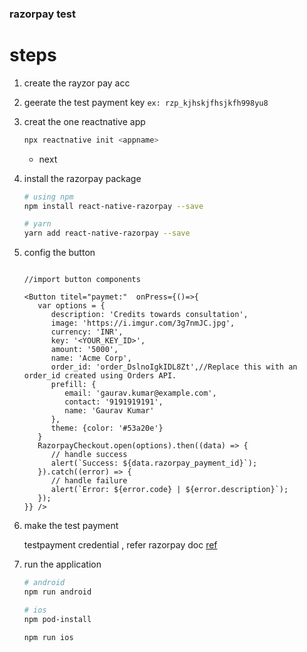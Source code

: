 ### razorpay test

# steps 
1. create the rayzor pay acc 

2. geerate the test payment key 
   `ex: rzp_kjhskjfhsjkfh998yu8` 

3. creat the one reactnative app 
   ```bash
   npx reactnative init <appname>
   ```
   * next 

4. install the razorpay package 

   ```bash 
   # using npm
   npm install react-native-razorpay --save

   # yarn 
   yarn add react-native-razorpay --save
   
   ```

5. config the button 

   ```JSX

   //import button components

   <Button titel="paymet:"  onPress={()=>{
      var options = {
         description: 'Credits towards consultation',
         image: 'https://i.imgur.com/3g7nmJC.jpg',
         currency: 'INR',
         key: '<YOUR_KEY_ID>',
         amount: '5000',
         name: 'Acme Corp',
         order_id: 'order_DslnoIgkIDL8Zt',//Replace this with an order_id created using Orders API.
         prefill: {
            email: 'gaurav.kumar@example.com',
            contact: '9191919191',
            name: 'Gaurav Kumar'
         },
         theme: {color: '#53a20e'}
      }
      RazorpayCheckout.open(options).then((data) => {
         // handle success
         alert(`Success: ${data.razorpay_payment_id}`);
      }).catch((error) => {
         // handle failure
         alert(`Error: ${error.code} | ${error.description}`);
      });
   }} />

   ```

6. make the test payment

   testpayment credential , refer razorpay doc [ref](https://razorpay.com/docs/payments/payment-gateway/react-native-integration/standard/test-integration/)

7. run the application 
   ```bash 
   # android
   npm run android 

   # ios
   npm pod-install

   npm run ios
   ```

